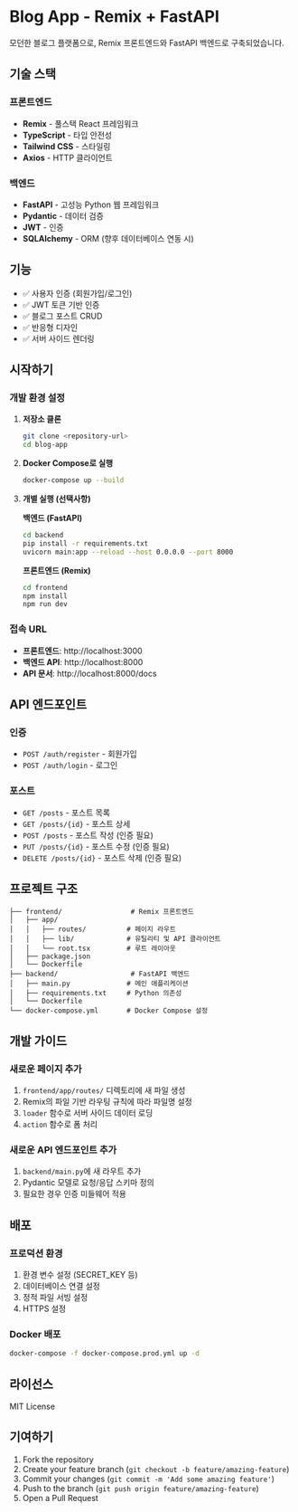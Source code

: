 # Blog App - Remix + FastAPI

모던한 블로그 플랫폼으로, Remix 프론트엔드와 FastAPI 백엔드로 구축되었습니다.

## 기술 스택

### 프론트엔드
- **Remix** - 풀스택 React 프레임워크
- **TypeScript** - 타입 안전성
- **Tailwind CSS** - 스타일링
- **Axios** - HTTP 클라이언트

### 백엔드
- **FastAPI** - 고성능 Python 웹 프레임워크
- **Pydantic** - 데이터 검증
- **JWT** - 인증
- **SQLAlchemy** - ORM (향후 데이터베이스 연동 시)

## 기능

- ✅ 사용자 인증 (회원가입/로그인)
- ✅ JWT 토큰 기반 인증
- ✅ 블로그 포스트 CRUD
- ✅ 반응형 디자인
- ✅ 서버 사이드 렌더링

## 시작하기

### 개발 환경 설정

1. **저장소 클론**
   ```bash
   git clone <repository-url>
   cd blog-app
   ```

2. **Docker Compose로 실행**
   ```bash
   docker-compose up --build
   ```

3. **개별 실행 (선택사항)**

   **백엔드 (FastAPI)**
   ```bash
   cd backend
   pip install -r requirements.txt
   uvicorn main:app --reload --host 0.0.0.0 --port 8000
   ```

   **프론트엔드 (Remix)**
   ```bash
   cd frontend
   npm install
   npm run dev
   ```

### 접속 URL

- **프론트엔드**: http://localhost:3000
- **백엔드 API**: http://localhost:8000
- **API 문서**: http://localhost:8000/docs

## API 엔드포인트

### 인증
- `POST /auth/register` - 회원가입
- `POST /auth/login` - 로그인

### 포스트
- `GET /posts` - 포스트 목록
- `GET /posts/{id}` - 포스트 상세
- `POST /posts` - 포스트 작성 (인증 필요)
- `PUT /posts/{id}` - 포스트 수정 (인증 필요)
- `DELETE /posts/{id}` - 포스트 삭제 (인증 필요)

## 프로젝트 구조

```
├── frontend/                 # Remix 프론트엔드
│   ├── app/
│   │   ├── routes/          # 페이지 라우트
│   │   ├── lib/             # 유틸리티 및 API 클라이언트
│   │   └── root.tsx         # 루트 레이아웃
│   ├── package.json
│   └── Dockerfile
├── backend/                  # FastAPI 백엔드
│   ├── main.py              # 메인 애플리케이션
│   ├── requirements.txt     # Python 의존성
│   └── Dockerfile
└── docker-compose.yml       # Docker Compose 설정
```

## 개발 가이드

### 새로운 페이지 추가
1. `frontend/app/routes/` 디렉토리에 새 파일 생성
2. Remix의 파일 기반 라우팅 규칙에 따라 파일명 설정
3. `loader` 함수로 서버 사이드 데이터 로딩
4. `action` 함수로 폼 처리

### 새로운 API 엔드포인트 추가
1. `backend/main.py`에 새 라우트 추가
2. Pydantic 모델로 요청/응답 스키마 정의
3. 필요한 경우 인증 미들웨어 적용

## 배포

### 프로덕션 환경
1. 환경 변수 설정 (SECRET_KEY 등)
2. 데이터베이스 연결 설정
3. 정적 파일 서빙 설정
4. HTTPS 설정

### Docker 배포
```bash
docker-compose -f docker-compose.prod.yml up -d
```

## 라이선스

MIT License

## 기여하기

1. Fork the repository
2. Create your feature branch (`git checkout -b feature/amazing-feature`)
3. Commit your changes (`git commit -m 'Add some amazing feature'`)
4. Push to the branch (`git push origin feature/amazing-feature`)
5. Open a Pull Request 